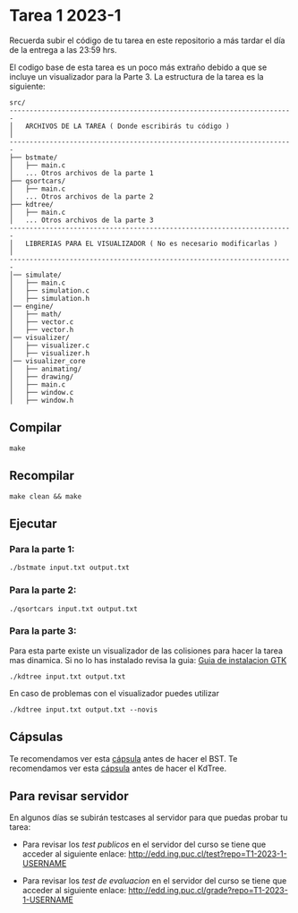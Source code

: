 # Tarea 1 2023-1

Recuerda subir el código de tu tarea en este repositorio a más tardar el día de la entrega a las 23:59 hrs.

El codigo base de esta tarea es un poco más extraño debido a que se incluye un visualizador para la Parte 3. La estructura de la tarea es la siguiente:

```
src/
-----------------------------------------------------------------------
│   ARCHIVOS DE LA TAREA ( Donde escribirás tu código )               │
-----------------------------------------------------------------------
├── bstmate/
│   ├── main.c
│   ... Otros archivos de la parte 1
├── qsortcars/
│   ├── main.c
│   ... Otros archivos de la parte 2
├── kdtree/
│   ├── main.c
│   ... Otros archivos de la parte 3
-----------------------------------------------------------------------
│   LIBRERIAS PARA EL VISUALIZADOR ( No es necesario modificarlas )   │
-----------------------------------------------------------------------
│── simulate/
│   ├── main.c
│   ├── simulation.c
│   ├── simulation.h
│── engine/
│   ├── math/
│   ├── vector.c
│   ├── vector.h
│── visualizer/
│   ├── visualizer.c
│   ├── visualizer.h
│── visualizer_core
│   ├── animating/
│   ├── drawing/
│   ├── main.c
│   ├── window.c
│   ├── window.h
```

## Compilar

```
make
```

## Recompilar

```
make clean && make
```

## Ejecutar

### Para la parte 1:
```
./bstmate input.txt output.txt
```

### Para la parte 2:
```
./qsortcars input.txt output.txt
```

### Para la parte 3:

Para esta parte existe un visualizador de las colisiones para hacer la tarea mas dinamica. Si no lo has instalado revisa la guia:
[Guia de instalacion GTK](https://github.com/IIC2133-PUC/2023-1/blob/master/Gu%C3%ADas/Set%20Up/3.0%20(Extra)%20GTK.md)

```
./kdtree input.txt output.txt
```

En caso de problemas con el visualizador puedes utilizar

```
./kdtree input.txt output.txt --novis
```


## Cápsulas
Te recomendamos ver esta [cápsula](https://youtu.be/j9W1qKCvFRE) antes de hacer el BST.
Te recomendamos ver esta [cápsula](https://youtu.be/_mSVK0OaaYw) antes de hacer el KdTree.

## Para revisar servidor

En algunos días se subirán testcases al servidor para que puedas probar tu tarea:

- Para revisar los _test publicos_ en el servidor del curso se tiene que acceder al siguiente enlace:
http://edd.ing.puc.cl/test?repo=T1-2023-1-USERNAME

- Para revisar los _test de evaluacion_ en el servidor del curso se tiene que acceder al siguiente enlace:
http://edd.ing.puc.cl/grade?repo=T1-2023-1-USERNAME
